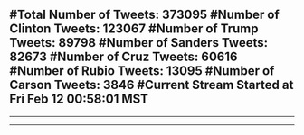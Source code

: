#Total Number of Tweets: 373095 
#Number of Clinton Tweets: 123067
#Number of Trump Tweets: 89798
#Number of Sanders Tweets: 82673
#Number of Cruz Tweets: 60616
#Number of Rubio Tweets: 13095
#Number of Carson Tweets: 3846
#Current Stream Started at Fri Feb 12 00:58:01 MST
---
---
---

